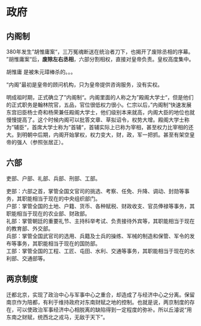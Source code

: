 # 政府
## 内阁制
380年发生”胡惟庸案“，三万冤魂断送在统治者刀下，也揭开了废除丞相的序幕。
”胡惟庸案“后，**废除左右丞相**，六部分割相权，直接对皇帝负责。皇权高度集中。

胡惟庸 是被朱元璋棒杀的。。。

“内阁”最初是皇帝的顾问机构，只为皇帝提供咨询服务，没有实权。

明成祖时期，正式确立了”内阁制“。内阁里面的人称之为”殿阁大学士“，但是他们的正式职务是翰林院官，五品，官位很低权力很小。仁宗以后，”内阁制“快速发展东宫旧臣杨士奇和杨荣兼任殿阁大学士，他们级别本来就高，内阁大臣的地位也就慢慢提高了。这个时候内阁可以批答文章、草拟诏令，权势大增。殿阁大学士称为”辅臣“，首席大学士称为”首辅“，首辅实际上已称为宰相，甚至权力比宰相的还大。到明朝中后期，内阁开始掌权，权力变大，财，政，军一把抓。甚至有架空皇帝的强人（参照张居正）。


## 六部
吏部、户部、礼部、兵部、刑部、工部。

吏部：六部之首，掌管全国文官司的挑选、考察、任免、升降、调动、封勋等事务，其职能相当于现在的中央组织部门。  
户部：掌管全国的土地、户籍、货币、各种赋税、财政收支、官员俸禄等事务，其职能相当于现在的农业部、财政部。  
礼部：掌管朝廷的重要礼节、主持科举考试、负责接待外宾等，其职能相当于现在的教育部、外交部。  
兵部：掌管全国武官司的选用、兵籍及士兵的操练、军械的制造和保管、军令的发布等事务，其职能相当于现在的国防部。  
工部：掌管全国的工程、工匠、屯田、水利、交通等事务，其职能相当于现在的水利部、交通部等。

## 两京制度
迁都北京，实现了政治中心与军事中心之重合，却造成了与经济中心之分离。保留南京作为陪都，有利于维持政府对东南财赋之地的控制。也就是说，两京制度的存在，可以使政治军事经济中心相脱离的缺陷得到一定程度的弥补。所以丘濬说“用东南之财赋，统西北之戎马，无敌于天下”。
